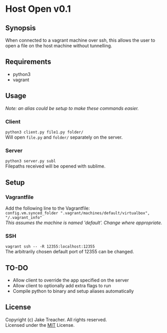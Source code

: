 # Host Open v0.1

## Synopsis

When connected to a vagrant machine over ssh, this allows the user to open a file on the host machine without tunnelling.

## Requirements
- python3
- vagrant

## Usage
_Note: an alias could be setup to make these commands easier._

### Client
`python3 client.py file1.py folder/`  
Will open `file.py` and `folder/` separately on the server.

### Server
`python3 server.py subl`  
Filepaths received will be opened with sublime.  


## Setup

### Vagrantfile
Add the following line to the Vagrantfile:  
`config.vm.synced_folder ".vagrant/machines/default/virtualbox", "/.vagrant_info"`  
_This assumes the machine is named 'default'. Change where appropriate._



### SSH
`vagrant ssh -- -R 12355:localhost:12355`  
The arbitrarily chosen default port of 12355 can be changed.

## TO-DO
- Allow client to override the app specified on the server
- Allow client to optionally add extra flags to run
- Compile python to binary and setup aliases automatically

## License
Copyright (c) Jake Treacher. All rights reserved.  
Licensed under the [MIT](LICENSE.txt) License.
